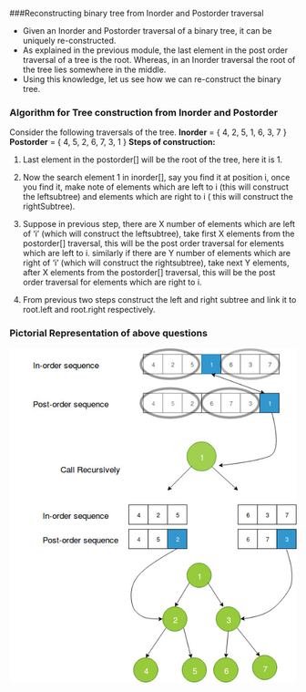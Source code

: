 ###Reconstructing binary tree from Inorder and Postorder traversal

   - Given an Inorder and Postorder traversal of a binary tree, it can be uniquely re-constructed.
   - As explained in the previous module, the last element in the post order traversal of a tree is the root. Whereas, in an Inorder traversal the root of the tree lies somewhere in the middle.
   - Using this knowledge, let us see how we can re-construct the binary tree.

### Algorithm for Tree construction from Inorder and Postorder

Consider the following traversals of the tree.
**Inorder** = { 4, 2, 5, 1, 6, 3, 7 }
**Postorder** = { 4, 5, 2, 6, 7, 3, 1 }
**Steps of construction:**

1. Last element in the postorder[] will be the root of the tree, here it is 1.

2. Now the search ele­ment 1 in inorder[], say you find it at posi­tion i, once you find it, make note of ele­ments which are left to i (this will con­struct the left­sub­tree) and ele­ments which are right to i ( this will con­struct the rightSubtree).

3. Suppose in previous step, there are X number of elements which are left of ‘i’ (which will construct the leftsubtree), take first X elements from the postorder[] traversal, this will be the post order traversal for elements which are left to i. similarly if there are Y number of elements which are right of ‘i’ (which will construct the rightsubtree), take next Y elements, after X elements from the postorder[] traversal, this will be the post order traversal for elements which are right to i.

4. From previous two steps construct the left and right subtree and link it to root.left and root.right respectively.
### Pictorial Representation of above questions
<img src="images/reconstruction.jpg"/>
